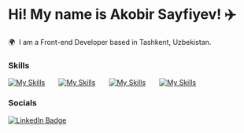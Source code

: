 Hi! My name is Akobir Sayfiyev! ✈️
========================================================================================================================================

🌍  I am a Front-end Developer based in Tashkent, Uzbekistan.
<br/>

### Skills

[![My Skills](https://skillicons.dev/icons?i=java,python)](https://skillicons.dev) &nbsp;&nbsp;&nbsp;&nbsp;&nbsp;
[![My Skills](https://skillicons.dev/icons?i=js,react)](https://skillicons.dev) &nbsp;&nbsp;&nbsp;&nbsp;&nbsp;
[![My Skills](https://skillicons.dev/icons?i=bootstrap,scss)](https://skillicons.dev) &nbsp;&nbsp;&nbsp;&nbsp;&nbsp;
[![My Skills](https://skillicons.dev/icons?i=tailwind,figma)](https://skillicons.dev)
<br/>

### Socials

<div id="badges">
  <a href="https://www.linkedin.com/in/akobir-sayfiyev/">
    <img src="https://img.shields.io/badge/LinkedIn-blue?style=for-the-badge&logo=linkedin&logoColor=white" alt="LinkedIn Badge"/>
  </a>
</div>
